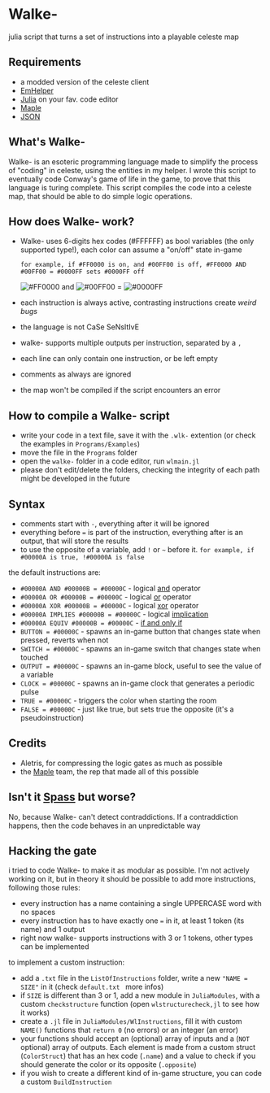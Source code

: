 # Walke-
julia script that turns a set of instructions into a playable celeste map
## Requirements
- a modded version of the celeste client
- [EmHelper](https://gamebanana.com/mods/53716)
- [Julia](https://julialang.org) on your fav. code editor
- [Maple](https://github.com/CelestialCartographers/Maple)
- [JSON](https://juliapackages.com/p/json)
## What's Walke-
Walke- is an esoteric programming language made to simplify the process of "coding" in celeste,
using the entities in my helper. I wrote this script to eventually code Conway's game of life in the game,
to prove that this language is turing complete.
This script compiles the code into a celeste map, that should be able to do simple logic operations.

## How does Walke- work?
- Walke- uses 6-digits hex codes (#FFFFFF) as bool variables (the only supported type!), each color can assume a "on/off" state in-game

  `for example, if #FF0000 is on, and #00FF00 is off, #FF0000 AND #00FF00 = #0000FF sets #0000FF off`
 
  ![#FF0000](https://placehold.co/15x15/ff0000/ff0000.png) and ![#00FF00](https://placehold.co/15x15/00ff00/00ff00.png) = ![#0000FF](https://placehold.co/15x15/0000ff/0000ff.png) 
- each instruction is always active, contrasting instructions create _weird bugs_
- the language is not CaSe SeNsItIvE
- walke- supports multiple outputs per instruction, separated by a `,`
- each line can only contain one instruction, or be left empty
- comments as always are ignored
- the map won't be compiled if the script encounters an error


## How to compile a Walke- script
- write your code in a text file, save it with the `.wlk-` extention (or check the examples in `Programs/Examples`)
- move the file in the `Programs` folder
- open the `walke-` folder in a code editor, run `wlmain.jl`
- please don't edit/delete the folders, checking the integrity of each path might be developed in the future

## Syntax
- comments start with `-`, everything after it will be ignored
- everything before `=` is part of the instruction, everything after is an output, that will store the results
- to use the opposite of a variable, add `!` or `~` before it. `for example, if #00000A is true, !#00000A is false`

the default instructions are:
- `#00000A AND #00000B = #00000C` - logical [and](https://en.wikipedia.org/wiki/Logical_conjunction) operator
- `#00000A OR #00000B = #00000C` - logical [or](https://en.wikipedia.org/wiki/Logical_disjunction) operator
- `#00000A XOR #00000B = #00000C` - logical [xor](https://en.wikipedia.org/wiki/Exclusive_or) operator
- `#00000A IMPLIES #00000B = #00000C` - logical [implication](https://en.wikipedia.org/wiki/Material_conditional)
- `#00000A EQUIV #00000B = #00000C` - [if and only if](https://en.wikipedia.org/wiki/If_and_only_if)
- `BUTTON = #00000C` - spawns an in-game button that changes state when pressed, reverts when not
- `SWITCH = #00000C` - spawns an in-game switch that changes state when touched
- `OUTPUT = #00000C` - spawns an in-game block, useful to see the value of a variable
- `CLOCK = #00000C`  - spawns an in-game clock that generates a periodic pulse
- `TRUE = #00000C`  - triggers the color when starting the room
- `FALSE = #00000C`  - just like true, but sets true the opposite (it's a pseudoinstruction)

## Credits
- Aletris, for compressing the logic gates as much as possible
- the [Maple](https://github.com/CelestialCartographers/Maple) team, the rep that made all of this possible

## Isn't it [Spass](https://webspass.spass-prover.org) but worse?
No, because Walke- can't detect contraddictions. If a contraddiction happens, then the code
behaves in an unpredictable way

## Hacking the gate
i tried to code Walke- to make it as modular as possible. I'm not actively working on it, but in theory it should be possible to add more instructions, following those rules:
- every instruction has a name containing a single UPPERCASE word with no spaces
- every instruction has to have exactly one `=` in it, at least 1 token (its name) and 1 output
- right now walke- supports instructions with 3 or 1 tokens, other types can be implemented

to implement a custom instruction:
- add a `.txt` file in the `ListOfInstructions` folder, write a new `"NAME = SIZE"` in it (check `default.txt ` more infos)
- if `SIZE` is different than 3 or 1, add a new module in `JuliaModules`, with a custom `checkstructure` function (open `wlstructurecheck,jl` to see how it works)
- create a `.jl` file in `JuliaModules/WlInstructions`, fill it with custom `NAME()` functions that `return 0` (no errors) or an integer (an error)
- your functions should accept an (optional) array of inputs and a (`NOT` optional) array of outputs. Each element is made from a custom struct (`ColorStruct`) that has an hex code (`.name`) and a value to check
  if you should generate the color or its opposite (`.opposite`)
- if you wish to create a different kind of in-game structure, you can code a custom `BuildInstruction`
